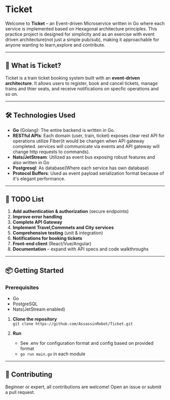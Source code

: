 # Ticket

Welcome to **Ticket** – an Event-driven Microservice written in Go where each service is implemented based on Hexagonal architecture principles. This practice project is designed for simplicity and as an exercise with event driven architecture(not just a simple pub/sub), making it approachable for anyone wanting to learn,explore and contribute.

---

## 🚄 What is Ticket?

Ticket is a train ticket booking system built with an **event-driven architecture**. It allows users to register, book and cancel tickets, manage trains and thier seats, and receive notifications on specfic operations and so on.

---

## 🛠 Technologies Used

- **Go** (Golang): The entire backend is written in Go.
- **RESTful APIs**: Each domain (user, train, ticket) exposes clear rest API for operations utilize Fiber(it would be changen when API gateway completed. services will communicate via events and API gateway will change http requests to commands).
- **Nats/JetStream**: Utilized as event bus exposing robust features and also written in Go
- **Postgresql**: As database(Where each service has own database)
- **Protocol Buffers**: Used as event payload serialization format because of it's elegant performance.

---

## 📝 TODO List

1. **Add authentication & authorization** (secure endpoints)
2. **Improve error handling**
3. **Complete API Gateway**
4. **Implement Travel,Commnets and City services** 
5. **Comprehensive testing** (unit & integration)
6. **Notifications for booking tickets** 
7. **Front-end client** (React/Vue/Angular)
8. **Documentation** – expand with API specs and code walkthroughs

---

## 📦 Getting Started
### Prerequisites
- Go
- PostgreSQL
- Nats(JetStream enabled)

1. **Clone the repository**  
   `git clone https://github.com/AssassinRobot/Ticket.git`

2. **Run**  
   - See .env for configuration format and config based on provided format
   - `go run main.go` in each module
---

## 🙌 Contributing

Beginner or expert, all contributions are welcome! Open an issue or submit a pull request.
